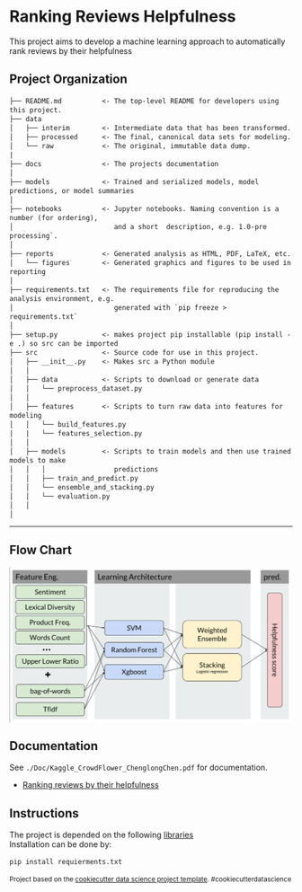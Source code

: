 Ranking Reviews Helpfulness
==============================

This project aims to develop a machine learning approach to automatically rank reviews by their helpfulness

Project Organization
------------

   
    ├── README.md          <- The top-level README for developers using this project.
    ├── data
    │   ├── interim        <- Intermediate data that has been transformed.
    │   ├── processed      <- The final, canonical data sets for modeling.
    │   └── raw            <- The original, immutable data dump.
    |
    ├── docs               <- The projects documentation
    │
    ├── models             <- Trained and serialized models, model predictions, or model summaries
    │
    ├── notebooks          <- Jupyter notebooks. Naming convention is a number (for ordering),
    │                         and a short  description, e.g. 1.0-pre processing`.
    │
    ├── reports            <- Generated analysis as HTML, PDF, LaTeX, etc.
    │   └── figures        <- Generated graphics and figures to be used in reporting
    │
    ├── requirements.txt   <- The requirements file for reproducing the analysis environment, e.g.
    │                         generated with `pip freeze > requirements.txt`
    │
    ├── setup.py           <- makes project pip installable (pip install -e .) so src can be imported
    ├── src                <- Source code for use in this project.
    │   ├── __init__.py    <- Makes src a Python module
    │   │
    │   ├── data           <- Scripts to download or generate data
    │   │   └── preprocess_dataset.py
    │   │
    │   ├── features       <- Scripts to turn raw data into features for modeling
    │   │   └── build_features.py
    |   |   └── features_selection.py
    │   │
    │   ├── models         <- Scripts to train models and then use trained models to make
    │   │   │                 predictions
    │   │   ├── train_and_predict.py
    │   │   └── ensemble_and_stacking.py
    │   │   └── evaluation.py
    │   │
    │
    

--------

Flow Chart
------------
<img src="docs/flow_chart.jpg" alt="flow_chart" align="center" width="700px"/>



Documentation
------------
See `./Doc/Kaggle_CrowdFlower_ChenglongChen.pdf` for documentation.

* <a href='https://drive.google.com/file/d/1ugqPiowyRqqIluPHLx3DdNd0EqPdrFHF/view?usp=sharing'>Ranking reviews by their helpfulness</a><br>

Instructions
------------
The project is depended on the following
<a href='https://bitbucket.org/talazaria/ranking_reviews_helpfulness/src/master/requirements.txt'>libraries</a><br>
Installation can be done by:
```commandline
pip install requierments.txt
```
<p><small>Project based on the <a target="_blank" href="https://drivendata.github.io/cookiecutter-data-science/">cookiecutter data science project template</a>. #cookiecutterdatascience</small></p>

